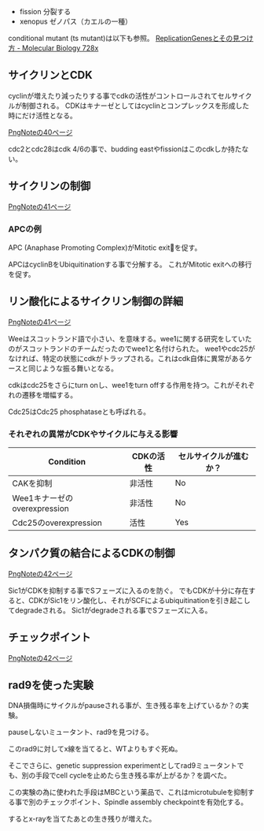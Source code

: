 - fission 分裂する
- xenopus ゼノパス（カエルの一種）

conditional mutant (ts mutant)は以下も参照。
[ReplicationGenesとその見つけ方 - Molecular Biology 728x](https://karino2.github.io/MolecularBiology728x/ReplicationGenes%E3%81%A8%E3%81%9D%E3%81%AE%E8%A6%8B%E3%81%A4%E3%81%91%E6%96%B9)

## サイクリンとCDK

cyclinが増えたり減ったりする事でcdkの活性がコントロールされてセルサイクルが制御される。
CDKはキナーゼとしてはcyclinとコンプレックスを形成した時にだけ活性となる。

[PngNoteの40ページ](https://karino2.github.io/ImageGallery/CellBiology706x2.html#lg=1&slide=39)

cdc2とcdc28はcdk 4/6の事で、budding eastやfissionはこのcdkしか持たない。


## サイクリンの制御

[PngNoteの41ページ](https://karino2.github.io/ImageGallery/CellBiology706x2.html#lg=1&slide=40)

### APCの例

APC (Anaphase Promoting Complex)がMitotic exitを促す。

APCはcyclinBをUbiquitinationする事で分解する。
これがMitotic exitへの移行を促す。

## リン酸化によるサイクリン制御の詳細

[PngNoteの41ページ](https://karino2.github.io/ImageGallery/CellBiology706x2.html#lg=1&slide=40)

Weeはスコットランド語で小さい、を意味する。wee1に関する研究をしていたのがスコットランドのチームだったのでwee1と名付けられた。
wee1やcdc25がなければ、特定の状態にcdkがトラップされる。これはcdk自体に異常があるケースと同じような振る舞いとなる。

cdkはcdc25をさらにturn onし、wee1をturn offする作用を持つ。これがそれぞれの遷移を増幅する。

Cdc25はCdc25 phosphataseとも呼ばれる。

### それぞれの異常がCDKやサイクルに与える影響

| Condition | CDKの活性 | セルサイクルが進むか？ |
| ---- | ---- | ---- |
| CAKを抑制 | 非活性 | No |
| Wee1キナーゼのoverexpression | 非活性 | No |
| Cdc25のoverexpression | 活性 | Yes |


## タンパク質の結合によるCDKの制御

[PngNoteの42ページ](https://karino2.github.io/ImageGallery/CellBiology706x2.html#lg=1&slide=41)

Sic1がCDKを抑制する事でSフェーズに入るのを防ぐ。
でもCDKが十分に存在すると、CDKがSic1をリン酸化し、それがSCFによるubiquitinationを引き起こしてdegradeされる。
Sic1がdegradeされる事でSフェーズに入る。

## チェックポイント

[PngNoteの42ページ](https://karino2.github.io/ImageGallery/CellBiology706x2.html#lg=1&slide=41)

## rad9を使った実験

DNA損傷時にサイクルがpauseされる事が、生き残る率を上げているか？の実験。

pauseしないミュータント、rad9を見つける。

このrad9に対してx線を当てると、WTよりもすぐ死ぬ。

そこでさらに、genetic suppression experimentとしてrad9ミュータントでも、別の手段でcell cycleを止めたら生き残る率が上がるか？を調べた。

この実験の為に使われた手段はMBCという薬品で、これはmicrotubuleを抑制する事で別のチェックポイント、Spindle assembly checkpointを有効化する。

するとx-rayを当てたあとの生き残りが増えた。
